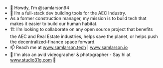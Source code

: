 - 🤠 Howdy, I’m @samlarson94
- 👀 I’m a full-stack dev building tools for the AEC Industry. 
- As a former construction manager, my mission is to build tech that makes it easier to build our human habitat.
- 🏗️ I’m looking to collaborate on any open source project that benefits the AEC and Real Estate industries, helps save the planet, or helps push the decentralized-finance space forward.
- 📫 Reach me at www.samlarson.tech | www.samlarson.io
- 🎥 I'm also an avid videographer & photographer - Say hi at www.studio31g.com 👋

<!---
samlarson94/samlarson94 is a ✨ special ✨ repository because its `README.md` (this file) appears on your GitHub profile.
You can click the Preview link to take a look at your changes.
--->
